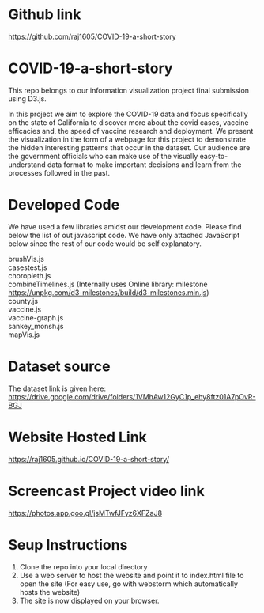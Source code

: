 # Github link

https://github.com/raj1605/COVID-19-a-short-story

# COVID-19-a-short-story
This repo belongs to our information visualization project final submission using D3.js. 

In this project we aim to explore the COVID-19 data and focus specifically on the state of California to discover more about the covid cases, vaccine efficacies and, the speed of vaccine research and deployment. We present the visualization in the form of a webpage for this project to demonstrate the hidden interesting patterns that occur in the dataset. Our audience are the government officials who can make use of the visually easy-to-understand data format to make important decisions and learn from the processes followed in the past.

# Developed Code

We have used a few libraries amidst our development code. Please find below the list of out javascript code. We have only attached JavaScript below since the rest of our code would be self explanatory.

brushVis.js\
casestest.js\
choropleth.js\
combineTimelines.js (Internally uses Online library: milestone https://unpkg.com/d3-milestones/build/d3-milestones.min.js) \
county.js\
vaccine.js\
vaccine-graph.js\
sankey_monsh.js\
mapVis.js

# Dataset source
The dataset link is given here: https://drive.google.com/drive/folders/1VMhAw12GyC1p_ehy8ftz01A7pOvR-BGJ

# Website Hosted Link

https://raj1605.github.io/COVID-19-a-short-story/

# Screencast Project video link

https://photos.app.goo.gl/jsMTwfJFyz6XFZaJ8

# Seup Instructions
1) Clone the repo into your local directory
2) Use a web server to host the website and point it to index.html file to open the site (For easy use, go with webstorm which automatically hosts the website)
3) The site is now displayed on your browser.



